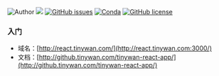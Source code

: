 ![Author](https://img.shields.io/badge/Author-Tinywan-green.svg)
![](https://img.shields.io/badge/language-react-blue.svg)
[![GitHub issues](https://img.shields.io/github/issues/Tinywan/tinywan-react-app.svg)](https://github.com/Tinywan/tinywan-react-app/issues)
[![Conda](https://img.shields.io/conda/pn/conda-forge/python.svg)]()
[![GitHub license](https://img.shields.io/github/license/Tinywan/tinywan-react-app.svg)](https://github.com/Tinywan/tinywan-react-app/blob/master/LICENSE)
### 入门

+  域名：[http://react.tinywan.com/](http://react.tinywan.com:3000/)
+  文档：[http://github.tinywan.com/tinywan-react-app/](http://github.tinywan.com/tinywan-react-app/)

